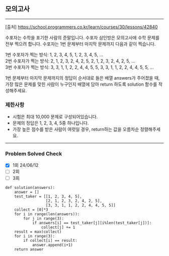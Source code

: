 ## 모의고사

---

[출처] https://school.programmers.co.kr/learn/courses/30/lessons/42840

수포자는 수학을 포기한 사람의 준말입니다. 수포자 삼인방은 모의고사에 수학 문제를 전부 찍으려 합니다. 
수포자는 1번 문제부터 마지막 문제까지 다음과 같이 찍습니다.

1번 수포자가 찍는 방식: 1, 2, 3, 4, 5, 1, 2, 3, 4, 5, ...  
2번 수포자가 찍는 방식: 2, 1, 2, 3, 2, 4, 2, 5, 2, 1, 2, 3, 2, 4, 2, 5, ...  
3번 수포자가 찍는 방식: 3, 3, 1, 1, 2, 2, 4, 4, 5, 5, 3, 3, 1, 1, 2, 2, 4, 4, 5, 5, ...  

1번 문제부터 마지막 문제까지의 정답이 순서대로 들은 배열 answers가 주어졌을 때, 
가장 많은 문제를 맞힌 사람이 누구인지 배열에 담아 return 하도록 solution 함수를 작성해주세요.

### 제한사항

- 시험은 최대 10,000 문제로 구성되어있습니다.
- 문제의 정답은 1, 2, 3, 4, 5중 하나입니다.
- 가장 높은 점수를 받은 사람이 여럿일 경우, return하는 값을 오름차순 정렬해주세요.

---
### Problem Solved Check
- [x] 1회 24/06/12 
- [ ] 2회
- [ ] 3회

~~~
def solution(answers):
    answer = []
    test_taker = [[1, 2, 3, 4, 5],
                  [2, 1, 2, 3, 2, 4, 2, 5],
                  [3, 3, 1, 1, 2, 2, 4, 4, 5, 5]]
    collect = [0]*3
    for i in range(len(answers)):
        for j in range(3):
            if answers[i] == test_taker[j][i%len(test_taker[j])]:
                collect[j] += 1
    result = max(collect)
    for i in range(3):
        if collect[i] == result:
            answer.append(i+1)
    return answer
    
~~~